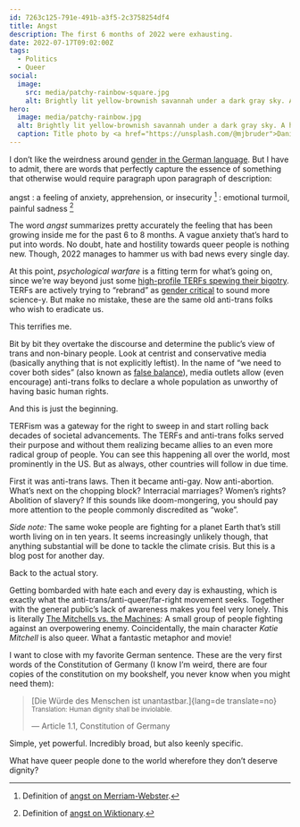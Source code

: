```yaml
---
id: 7263c125-791e-491b-a3f5-2c3758254df4
title: Angst
description: The first 6 months of 2022 were exhausting.
date: 2022-07-17T09:02:00Z
tags:
  - Politics
  - Queer
social:
  image:
    src: media/patchy-rainbow-square.jpg
    alt: Brightly lit yellow-brownish savannah under a dark gray sky. A hint of a rainbow is peeking through clouds.
hero:
  image: media/patchy-rainbow.jpg
  alt: Brightly lit yellow-brownish savannah under a dark gray sky. A hint of a rainbow is peeking through clouds.
  caption: Title photo by <a href="https://unsplash.com/@mjbruder">Daniel Burka</a> on <a href="https://unsplash.com/photos/QxO-YHz5wVo">Unsplash</a>.
---
```


I don’t like the weirdness around [gender in the German language](../german-language-and-gender/). But I have to admit, there are words that perfectly capture the essence of something that otherwise would require paragraph upon paragraph of description:

angst
: a feeling of anxiety, apprehension, or insecurity [^1]
: emotional turmoil, painful sadness [^2]

The word _angst_ summarizes pretty accurately the feeling that has been growing inside me for the past 6 to 8 months. A vague anxiety that’s hard to put into words. No doubt, hate and hostility towards queer people is nothing new. Though, 2022 manages to hammer us with bad news every single day.

At this point, _psychological warfare_ is a fitting term for what’s going on, since we’re way beyond just some [high-profile TERFs spewing their bigotry](https://en.wikipedia.org/wiki/Political_views_of_J._K._Rowling#Transgender_rights). TERFs are actively trying to “rebrand” as [gender critical](https://en.wikipedia.org/wiki/Gender_critical) to sound more science-y. But make no mistake, these are the same old anti-trans folks who wish to eradicate us.

This terrifies me.

Bit by bit they overtake the discourse and determine the public’s view of trans and non-binary people. Look at centrist and conservative media (basically anything that is not explicitly leftist). In the name of “we need to cover both sides” (also known as [false balance](https://en.wikipedia.org/wiki/False_balance)), media outlets allow (even encourage) anti-trans folks to declare a whole population as unworthy of having basic human rights.

And this is just the beginning.

TERFism was a gateway for the right to sweep in and start rolling back decades of societal advancements. The TERFs and anti-trans folks served their purpose and without them realizing became allies to an even more radical group of people. You can see this happening all over the world, most prominently in the US. But as always, other countries will follow in due time.

First it was anti-trans laws. Then it became anti-gay. Now anti-abortion. What’s next on the chopping block? Interracial marriages? Women’s rights? Abolition of slavery? If this sounds like doom-mongering, you should pay more attention to the people commonly discredited as “woke”.

_Side note:_ The same woke people are fighting for a planet Earth that’s still worth living on in ten years. It seems increasingly unlikely though, that anything substantial will be done to tackle the climate crisis. But this is a blog post for another day.

Back to the actual story.

Getting bombarded with hate each and every day is exhausting, which is exactly what the anti-trans/anti-queer/far-right movement seeks. Together with the general public’s lack of awareness makes you feel very lonely. This is literally [The Mitchells vs. the Machines](https://en.wikipedia.org/wiki/The_Mitchells_vs._the_Machines): A small group of people fighting against an overpowering enemy. Coincidentally, the main character _Katie Mitchell_ is also queer. What a fantastic metaphor and movie!

I want to close with my favorite German sentence. These are the very first words of the Constitution of Germany (I know I’m weird, there are four copies of the constitution on my bookshelf, you never know when you might need them):

> [Die Würde des Menschen ist unantastbar.]{lang=de translate=no}  
> <small>Translation: Human dignity shall be inviolable.</small>
>
> — Article 1.1, Constitution of Germany

Simple, yet powerful. Incredibly broad, but also keenly specific.

What have queer people done to the world wherefore they don’t deserve dignity?

[^1]: Definition of [angst on Merriam-Webster](https://www.merriam-webster.com/dictionary/angst).
[^2]: Definition of [angst on Wiktionary](https://en.wiktionary.org/wiki/angst).
